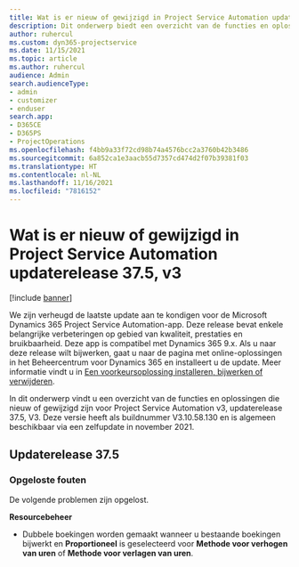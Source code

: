 ```yaml
---
title: Wat is er nieuw of gewijzigd in Project Service Automation updaterelease 37.5, v3
description: Dit onderwerp biedt een overzicht van de functies en oplossingen die beschikbaar zijn in Update-versie 37.5, V3 van Microsoft Dynamics 365 Project Service Automation.
author: ruhercul
ms.custom: dyn365-projectservice
ms.date: 11/15/2021
ms.topic: article
ms.author: ruhercul
audience: Admin
search.audienceType:
- admin
- customizer
- enduser
search.app:
- D365CE
- D365PS
- ProjectOperations
ms.openlocfilehash: f4bb9a33f72cd98b74a4576bcc2a3760b42b3486
ms.sourcegitcommit: 6a852ca1e3aacb55d7357cd474d2f07b39381f03
ms.translationtype: HT
ms.contentlocale: nl-NL
ms.lasthandoff: 11/16/2021
ms.locfileid: "7816152"
---
```

# <a name="whats-new-or-changed-in-project-service-automation-update-release-375-v3"></a>Wat is er nieuw of gewijzigd in Project Service Automation updaterelease 37.5, v3

[!include [banner](../includes/psa-now-project-operations.md)]

We zijn verheugd de laatste update aan te kondigen voor de Microsoft Dynamics 365 Project Service Automation-app. Deze release bevat enkele belangrijke verbeteringen op gebied van kwaliteit, prestaties en bruikbaarheid. Deze app is compatibel met Dynamics 365 9.x. Als u naar deze release wilt bijwerken, gaat u naar de pagina met online-oplossingen in het Beheercentrum voor Dynamics 365 en installeert u de update. Meer informatie vindt u in [Een voorkeursoplossing installeren, bijwerken of verwijderen](/power-platform/admin/install-remove-preferred-solution).

In dit onderwerp vindt u een overzicht van de functies en oplossingen die nieuw of gewijzigd zijn voor Project Service Automation v3, updaterelease 37.5, V3. Deze versie heeft als buildnummer V3.10.58.130 en is algemeen beschikbaar via een zelfupdate in november 2021.

## <a name="update-release-375"></a>Updaterelease 37.5

### <a name="bug-fixes"></a>Opgeloste fouten

De volgende problemen zijn opgelost.

**Resourcebeheer**
- Dubbele boekingen worden gemaakt wanneer u bestaande boekingen bijwerkt en **Proportioneel** is geselecteerd voor **Methode voor verhogen van uren** of **Methode voor verlagen van uren**.
